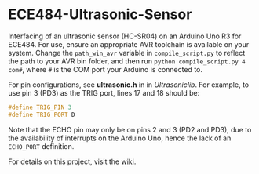 # ECE484-Ultrasonic-Sensor
Interfacing of an ultrasonic sensor (HC-SR04) on an Arduino Uno R3 for ECE484. For use, ensure an appropriate AVR toolchain is available on your system. Change the `path_win_avr` variable in `compile_script.py` to reflect the path to your AVR bin folder, and then run `python compile_script.py 4 com#`, where `#` is the COM port your Arduino is connected to.

For pin configurations, see **ultrasonic.h** in in *Ultrasoniclib*. For example, to use pin 3 (PD3) as the TRIG port, lines 17 and 18 should be:

```cpp
#define TRIG_PIN 3
#define TRIG_PORT D
```

Note that the ECHO pin may only be on pins 2 and 3 (PD2 and PD3), due to the availability of interrupts on the Arduino Uno, hence the lack of an `ECHO_PORT` definition.

For details on this project, visit the [wiki](https://github.com/ChrisLalloMiami/ECE484-Ultrasonic-Sensor/wiki).
